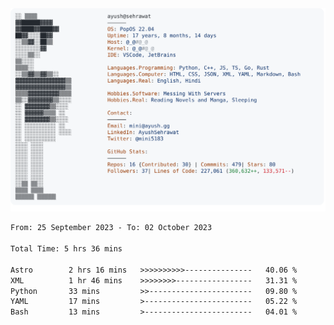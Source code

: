 <a href="https://github.com/AyushSehrawat/AyushSehrawat">
  <picture>
    <source media="(prefers-color-scheme: dark)" srcset="https://raw.githubusercontent.com/AyushSehrawat/AyushSehrawat/main/dark_mode.svg">
    <img alt="Andrew Grant's GitHub Profile README" src="https://raw.githubusercontent.com/AyushSehrawat/AyushSehrawat/main/light_mode.svg">
  </picture>
</a>

<!--START_SECTION:waka-->

```txt
From: 25 September 2023 - To: 02 October 2023

Total Time: 5 hrs 36 mins

Astro        2 hrs 16 mins   >>>>>>>>>>---------------   40.06 %
XML          1 hr 46 mins    >>>>>>>>-----------------   31.31 %
Python       33 mins         >>-----------------------   09.80 %
YAML         17 mins         >------------------------   05.22 %
Bash         13 mins         >------------------------   04.01 %
```

<!--END_SECTION:waka-->
